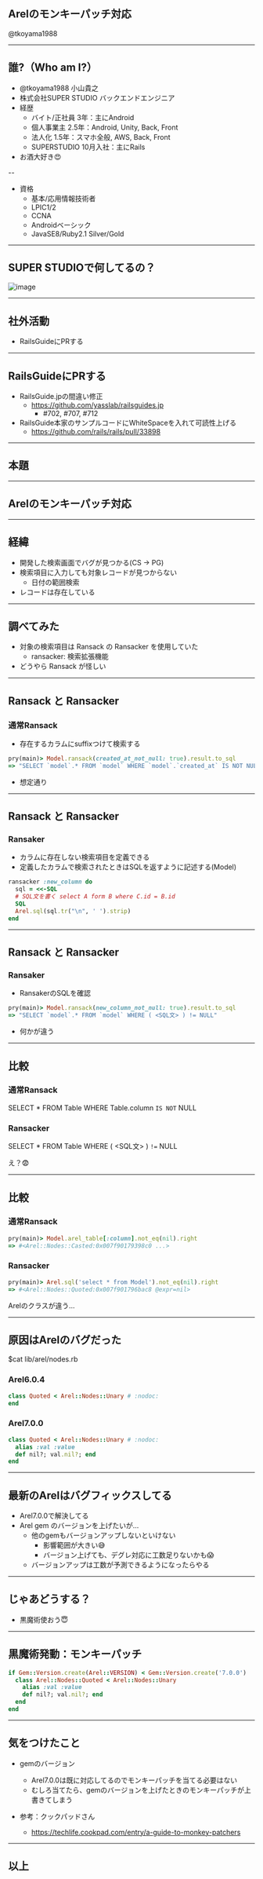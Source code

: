 ## Arelのモンキーパッチ対応

@tkoyama1988

---

## 誰?（Who am I?）

- @tkoyama1988 小山貴之
- 株式会社SUPER STUDIO バックエンドエンジニア
- 経歴
  - バイト/正社員 3年：主にAndroid
  - 個人事業主 2.5年：Android, Unity, Back, Front
  - 法人化 1.5年：スマホ全般, AWS, Back, Front
  - SUPERSTUDIO 10月入社：主にRails
- お酒大好き😍

--

- 資格
  - 基本/応用情報技術者
  - LPIC1/2
  - CCNA
  - Androidベーシック
  - JavaSE8/Ruby2.1 Silver/Gold

---

## SUPER STUDIOで何してるの？

![image](megurorb/img/product.png)

---

## 社外活動
- RailsGuideにPRする

---

## RailsGuideにPRする
- RailsGuide.jpの間違い修正
  - https://github.com/yasslab/railsguides.jp
    - #702, #707, #712
- RailsGuide本家のサンプルコードにWhiteSpaceを入れて可読性上げる
  - https://github.com/rails/rails/pull/33898

---

## 本題

---

## Arelのモンキーパッチ対応

---

## 経緯

- 開発した検索画面でバグが見つかる(CS -> PG)
- 検索項目に入力しても対象レコードが見つからない
  - 日付の範囲検索
- レコードは存在している

---

## 調べてみた

- 対象の検索項目は Ransack の Ransacker を使用していた
  - ransacker: 検索拡張機能
- どうやら Ransack が怪しい

---

## Ransack と Ransacker
### 通常Ransack
- 存在するカラムにsuffixつけて検索する
```ruby
pry(main)> Model.ransack(created_at_not_null: true).result.to_sql
=> "SELECT `model`.* FROM `model` WHERE `model`.`created_at` IS NOT NULL"
```
- 想定通り

---

## Ransack と Ransacker
### Ransaker
- カラムに存在しない検索項目を定義できる
- 定義したカラムで検索されたときはSQLを返すように記述する(Model)

```ruby
ransacker :new_column do
  sql = <<-SQL
  # SQL文を書く select A form B where C.id = B.id
  SQL
  Arel.sql(sql.tr("\n", ' ').strip)
end
```

---

## Ransack と Ransacker
### Ransaker
- RansakerのSQLを確認
```ruby
pry(main)> Model.ransack(new_column_not_null: true).result.to_sql
=> "SELECT `model`.* FROM `model` WHERE ( <SQL文> ) != NULL"
```
- 何かが違う

---

## 比較

### 通常Ransack
SELECT * FROM Table WHERE Table.column `IS NOT` NULL

### Ransacker
SELECT * FROM Table WHERE ( <SQL文> ) `!=` NULL

え？😨

---

## 比較

### 通常Ransack
```ruby
pry(main)> Model.arel_table[:column].not_eq(nil).right
=> #<Arel::Nodes::Casted:0x007f90179398c0 ...>
```

### Ransacker
```ruby
pry(main)> Arel.sql('select * from Model').not_eq(nil).right
=> #<Arel::Nodes::Quoted:0x007f901796bac8 @expr=nil>
```

Arelのクラスが違う...

---

## 原因はArelのバグだった
$cat lib/arel/nodes.rb

### Arel6.0.4
```ruby
class Quoted < Arel::Nodes::Unary # :nodoc:
end
```

### Arel7.0.0
```ruby
class Quoted < Arel::Nodes::Unary # :nodoc:
  alias :val :value
  def nil?; val.nil?; end
end
```

---

## 最新のArelはバグフィックスしてる

- Arel7.0.0で解決してる
- Arel gem のバージョンを上げたいが...
  - 他のgemもバージョンアップしないといけない
    - 影響範囲が大きい😅
    - バージョン上げても、デグレ対応に工数足りないかも😱
  - バージョンアップは工数が予測できるようになったらやる

---

## じゃあどうする？

- 黒魔術使おう😇

---


## 黒魔術発動：モンキーパッチ

```ruby
if Gem::Version.create(Arel::VERSION) < Gem::Version.create('7.0.0')
  class Arel::Nodes::Quoted < Arel::Nodes::Unary
    alias :val :value
    def nil?; val.nil?; end
  end
end
```

---

## 気をつけたこと

- gemのバージョン
  - Arel7.0.0は既に対応してるのでモンキーパッチを当てる必要はない
  - むしろ当てたら、gemのバージョンを上げたときのモンキーパッチが上書きてしまう

- 参考：クックパッドさん
  - https://techlife.cookpad.com/entry/a-guide-to-monkey-patchers

---

## 以上
